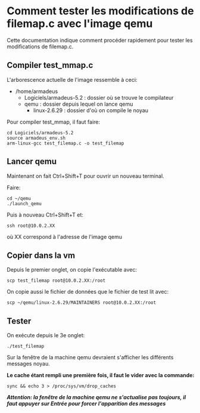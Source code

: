 # Comment tester les modifications de filemap.c avec l'image qemu

Cette documentation indique comment procéder rapidement pour tester les modifications de filemap.c.

## Compiler test_mmap.c

L'arborescence actuelle de l'image ressemble à ceci:

* /home/armadeus
  * Logiciels/armadeus-5.2 : dossier où se trouve le compilateur
  * qemu : dossier depuis lequel on lance qemu
    * linux-2.6.29 : dossier d'où on compile le noyau

Pour compiler test_mmap, il faut faire:
```shell
cd Logiciels/armadeus-5.2
source armadeus_env.sh
arm-linux-gcc test_filemap.c -o test_filemap
```

## Lancer qemu

Maintenant on fait Ctrl+Shift+T pour ouvrir un nouveau terminal.

Faire:
```shell
cd ~/qemu
./launch_qemu
```

Puis à nouveau Ctrl+Shift+T et:
```shell
ssh root@10.0.2.XX
``` 
où XX correspond à l'adresse de l'image qemu

## Copier dans la vm

Depuis le premier onglet, on copie l'exécutable avec: 
```shell
scp test_filemap root@10.0.2.XX:/root
```

On copie aussi le fichier de données que le fichier de test lit avec:
```shell
scp ~/qemu/linux-2.6.29/MAINTAINERS root@10.0.2.XX:/root
```

## Tester
On exécute depuis le 3e onglet:
```shell
./test_filemap
```

Sur la fenêtre de la machine qemu devraient s'afficher les différents messages noyau.

__Le cache étant rempli une première fois, il faut le vider avec la commande:__

```shell
sync && echo 3 > /proc/sys/vm/drop_caches
```

___Attention: la fenêtre de la machine qemu ne s'actualise pas toujours, il faut appuyer sur Entrée pour forcer l'apparition des messages___
